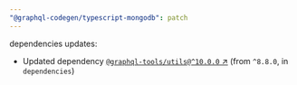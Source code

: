 ```yaml
---
"@graphql-codegen/typescript-mongodb": patch
---
```

dependencies updates:
  - Updated dependency [`@graphql-tools/utils@^10.0.0` ↗︎](https://www.npmjs.com/package/@graphql-tools/utils/v/10.0.0) (from `^8.8.0`, in `dependencies`)

